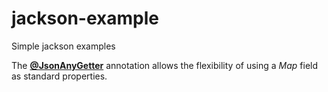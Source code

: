 # jackson-example
Simple jackson examples

The **[@JsonAnyGetter](https://github.com/UnionOne/jackson-example/blob/master/src/main/java/com/github/union/jackson/jsonanygetter/ExtendableBean.java#L21)** annotation allows the flexibility of using a *Map* field as standard properties.

